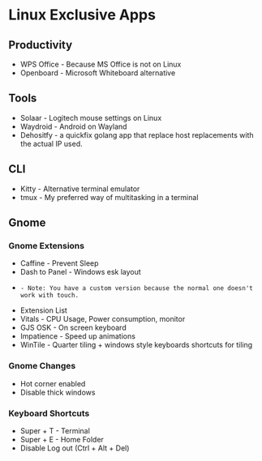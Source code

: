 # Linux Exclusive Apps

## Productivity
- WPS Office - Because MS Office is not on Linux
- Openboard - Microsoft Whiteboard alternative

## Tools
- Solaar - Logitech mouse settings on Linux
- Waydroid - Android on Wayland 
- Dehositfy - a quickfix golang app that replace host replacements with the actual IP used. 

## CLI
- Kitty - Alternative terminal emulator
- tmux - My preferred way of multitasking in a terminal

## Gnome
### Gnome Extensions
- Caffine - Prevent Sleep
- Dash to Panel - Windows esk layout
-     - Note: You have a custom version because the normal one doesn't work with touch.
- Extension List
- Vitals - CPU Usage, Power consumption, monitor
- GJS OSK - On screen keyboard
- Impatience - Speed up animations
- WinTile - Quarter tiling + windows style keyboards shortcuts for tiling

### Gnome Changes
- Hot corner enabled
- Disable thick windows

### Keyboard Shortcuts
- Super + T - Terminal 
- Super + E - Home Folder
- Disable Log out (Ctrl + Alt + Del)
